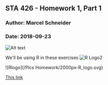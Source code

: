 ## STA 426 - Homework 1, Part 1
### Author:  Marcel Schneider
### Date: 2018-09-23


![Alt text](https://playdauntless.com/images/media-wallpapers/stormclaw-reveal-wallpaper-dauntless-2560x1600.jpg)

We'll be using R in these exercises ![R Logo2][R Logo]

![Rlogo](/Pics Homework/2000px-R_logo.svg)

[This link](https://playdauntless.com/images/media-wallpapers/stormclaw-reveal-wallpaper-dauntless-2560x1600.jpg)


[R Logo]: https://de.wikipedia.org/wiki/R_(Programmiersprache)#/media/File:R_logo.svg
